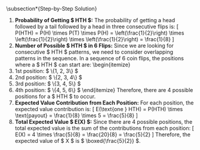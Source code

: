 \subsection\*{Step-by-Step Solution}

1. **Probability of Getting $ HTH $:**
   The probability of getting a head followed by a tail followed by a head in three consecutive flips is:
   \[
   P(HTH) = P(H) \times P(T) \times P(H) = \left(\frac{1}{2}\right) \times \left(\frac{1}{2}\right) \times \left(\frac{1}{2}\right) = \frac{1}{8}
   \]
2. **Number of Possible $ HTH $ in 6 Flips:**
   Since we are looking for consecutive $ HTH $ patterns, we need to consider overlapping patterns in the sequence.
   In a sequence of 6 coin flips, the positions where a $ HTH $ can start are:
   \begin{itemize}
   <li> 1st position: $ \{1, 2, 3\} $
   <li> 2nd position: $ \{2, 3, 4\} $
   <li> 3rd position: $ \{3, 4, 5\} $
   <li> 4th position: $ \{4, 5, 6\} $
   \end{itemize}
   Therefore, there are 4 possible positions for a $ HTH $ to occur.
3. **Expected Value Contribution from Each Position:**
   For each position, the expected value contribution is:
   \[
   E(\text{one } HTH) = P(HTH) \times \text{payout} = \frac{1}{8} \times 5 = \frac{5}{8}
   \]
4. **Total Expected Value $ E(X) $:**
   Since there are 4 possible positions, the total expected value is the sum of the contributions from each position:
   \[
   E(X) = 4 \times \frac{5}{8} = \frac{20}{8} = \frac{5}{2}
   \]
   Therefore, the expected value of $ X $ is $ \boxed{\frac{5}{2}} $.
